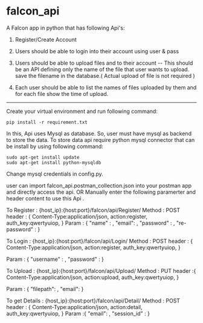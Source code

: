 # falcon_api

A Falcon app in python that has following Api's:

1) Register/Create Account
2) Users should be able to login into their account using user & pass
3) Users should be able to upload files and to their account
      --  This should be an API defining only the name of the file that user wants to upload.
           save the filename in the database.( Actual upload of file is not required )


4) Each user should be able to list the names of files uploaded by them and for each file show the time of upload.

-----------------------------------------------------------------------------------------------------------------------------------

Create your virtual environment and run following command:

    pip install -r requirement.txt

In this, Api uses Mysql as database. So, user must have mysql as backend to store the data. To store data api require python mysql connector that can be install by using following command:

    sudo apt-get install update
    sudo apt-get install python-mysqldb

Change mysql credentials in config.py.


user can import falcon_api.postman_collection.json into your postman app and directly access the api.
            OR
Manually enter the following paramerter and header content to use this Api .

To Register : {host_ip}:{host:port}/falcon/api/Register/
Method : POST
header : {
            Content-Type:application/json,
            action:register,
            auth_key:qwertyuiop,
        }
Param :
    {
        "name" : ,
        "email": ,
        "password" : ,
        "re-password" :
    }


To Login : {host_ip}:{host:port}/falcon/api/Login/
Method : POST
header : {
            Content-Type:application/json,
            action:register,
            auth_key:qwertyuiop,
        }

Param : {
	"username" : ,
	"password" :
}

To Upload : {host_ip}:{host:port}/falcon/api/Upload/
Method : PUT
header :{
            Content-Type:application/json,
            action:upload,
            auth_key:qwertyuiop,
        }

Param : {
	"filepath": ,
	"email":
}

To get Details : {host_ip}:{host:port}/falcon/api/Detail/
Method : POST
header : {
            Content-Type:application/json,
            action:detail,
            auth_key:qwertyuiop,
        }
Param :{
	"email": ,
	"session_id" :
}